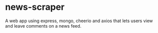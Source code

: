# news-scraper
A web app using express, mongo, cheerio and axios that lets users view and leave comments on a news feed. 
